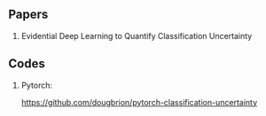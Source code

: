 ## Papers

1. Evidential Deep Learning to Quantify Classification Uncertainty

## Codes

1. Pytorch:

   https://github.com/dougbrion/pytorch-classification-uncertainty